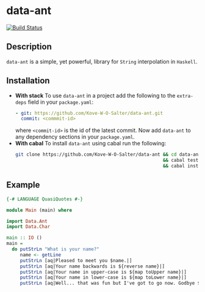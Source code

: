 # data-ant
[![Build Status](https://travis-ci.com/Kove-W-O-Salter/data-ant.svg?branch=master)](https://travis-ci.com/Kove-W-O-Salter/data-ant)
## Description
`data-ant` is a simple, yet powerful, library for `String` interpolation in `Haskell`.

## Installation
* **With stack**
  To use `data-ant` in a project add the following to the `extra-deps` field in your `package.yaml`:
   ```yaml
   - git: https://github.com/Kove-W-O-Salter/data-ant.git
     commit: <commmit-id>
   ```
   where `<commit-id>` is the id of the latest commit.
   Now add `data-ant` to any dependency sections in your `package.yaml`.
* **With cabal**
  To install `data-ant` using cabal run the following:
  ```bash
  git clone https://github.com/Kove-W-O-Salter/data-ant && cd data-ant
                                                        && cabal test
														&& cabal install
  ```

## Example
```haskell
{-# LANGUAGE QuasiQuotes #-}

module Main (main) where

import Data.Ant
import Data.Char

main :: IO ()
main =
  do putStrLn "What is your name?"
     name <- getLine
     putStrLn [aq|Pleased to meet you $name.|]
     putStrLn [aq|Your name backwards is ${reverse name}|]
     putStrLn [aq|Your name in upper-case is ${map toUpper name}|]
     putStrLn [aq|Your name in lower-case is ${map toLower name}|]
     putStrLn [aq|Well... that was fun but I've got to go now. Godbye $name|]

```
